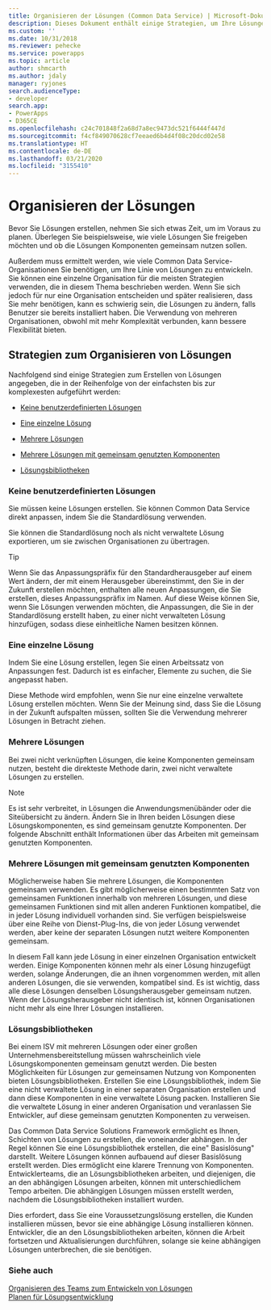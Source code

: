 ```yaml
---
title: Organisieren der Lösungen (Common Data Service) | Microsoft-Dokumentation
description: Dieses Dokument enthält einige Strategien, um Ihre Lösungen zu organisieren
ms.custom: ''
ms.date: 10/31/2018
ms.reviewer: pehecke
ms.service: powerapps
ms.topic: article
author: shmcarth
ms.author: jdaly
manager: ryjones
search.audienceType:
- developer
search.app:
- PowerApps
- D365CE
ms.openlocfilehash: c24c701848f2a68d7a8ec9473dc521f6444f447d
ms.sourcegitcommit: f4cf849070628cf7eeaed6b4d4f08c20dcd02e58
ms.translationtype: HT
ms.contentlocale: de-DE
ms.lasthandoff: 03/21/2020
ms.locfileid: "3155410"
---
```

# <a name="organize-your-solutions"></a>Organisieren der Lösungen

Bevor Sie Lösungen erstellen, nehmen Sie sich etwas Zeit, um im Voraus zu planen. Überlegen Sie beispielsweise, wie viele Lösungen Sie freigeben möchten und ob die Lösungen Komponenten gemeinsam nutzen sollen.  
  
 Außerdem muss ermittelt werden, wie viele Common Data Service-Organisationen Sie benötigen, um Ihre Linie von Lösungen zu entwickeln. Sie können eine einzelne Organisation für die meisten Strategien verwenden, die in diesem Thema beschrieben werden. Wenn Sie sich jedoch für nur eine Organisation entscheiden und später realisieren, dass Sie mehr benötigen, kann es schwierig sein, die Lösungen zu ändern, falls Benutzer sie bereits installiert haben. Die Verwendung von mehreren Organisationen, obwohl mit mehr Komplexität verbunden, kann bessere Flexibilität bieten.  
  
<a name="BKMK_OptionsToModularize"></a>   
## <a name="strategies-to-organize-your-solutions"></a>Strategien zum Organisieren von Lösungen  
 Nachfolgend sind einige Strategien zum Erstellen von Lösungen angegeben, die in der Reihenfolge von der einfachsten bis zur komplexesten aufgeführt werden:  
  
-   [Keine benutzerdefinierten Lösungen](organize-solutions.md#BKMK_NoCustomSolution)  
  
-   [Eine einzelne Lösung](organize-solutions.md#BKMK_SingleSolution)  
  
-   [Mehrere Lösungen](organize-solutions.md#BKMK_MultipleSolutions)  
  
-   [Mehrere Lösungen mit gemeinsam genutzten Komponenten](organize-solutions.md#BKMK_MultipleSolutionsSharedComponents)  
  
-   [Lösungsbibliotheken](organize-solutions.md#BKMK_SolutionLibraries)  
  
<a name="BKMK_NoCustomSolution"></a> 
  
### <a name="no-custom-solutions"></a>Keine benutzerdefinierten Lösungen  
 Sie müssen keine Lösungen erstellen. Sie können Common Data Service direkt anpassen, indem Sie die Standardlösung verwenden.  
  
 Sie können die Standardlösung noch als nicht verwaltete Lösung exportieren, um sie zwischen Organisationen zu übertragen.  
  
> [!TIP]
>  Wenn Sie das Anpassungspräfix für den Standardherausgeber auf einem Wert ändern, der mit einem Herausgeber übereinstimmt, den Sie in der Zukunft erstellen möchten, enthalten alle neuen Anpassungen, die Sie erstellen, dieses Anpassungspräfix im Namen. Auf diese Weise können Sie, wenn Sie Lösungen verwenden möchten, die Anpassungen, die Sie in der Standardlösung erstellt haben, zu einer nicht verwalteten Lösung hinzufügen, sodass diese einheitliche Namen besitzen können.  
  
<a name="BKMK_SingleSolution"></a>   
### <a name="single-solution"></a>Eine einzelne Lösung  
 Indem Sie eine Lösung erstellen, legen Sie einen Arbeitssatz von Anpassungen fest. Dadurch ist es einfacher, Elemente zu suchen, die Sie angepasst haben.  
  
 Diese Methode wird empfohlen, wenn Sie nur eine einzelne verwaltete Lösung erstellen möchten. Wenn Sie der Meinung sind, dass Sie die Lösung in der Zukunft aufspalten müssen, sollten Sie die Verwendung mehrerer Lösungen in Betracht ziehen.  
  
<a name="BKMK_MultipleSolutions"></a>   
### <a name="multiple-solutions"></a>Mehrere Lösungen  
 Bei zwei nicht verknüpften Lösungen, die keine Komponenten gemeinsam nutzen, besteht die direkteste Methode darin, zwei nicht verwaltete Lösungen zu erstellen.  
  
> [!NOTE]
>  Es ist sehr verbreitet, in Lösungen die Anwendungsmenübänder oder die Siteübersicht zu ändern. Ändern Sie in Ihren beiden Lösungen diese Lösungskomponenten, es sind gemeinsam genutzte Komponenten. Der folgende Abschnitt enthält Informationen über das Arbeiten mit gemeinsam genutzten Komponenten.  
  
<a name="BKMK_MultipleSolutionsSharedComponents"></a>   
### <a name="multiple-solutions-with-shared-components"></a>Mehrere Lösungen mit gemeinsam genutzten Komponenten  
 Möglicherweise haben Sie mehrere Lösungen, die Komponenten gemeinsam verwenden. Es gibt möglicherweise einen bestimmten Satz von gemeinsamen Funktionen innerhalb von mehreren Lösungen, und diese gemeinsamen Funktionen sind mit allen anderen Funktionen kompatibel, die in jeder Lösung individuell vorhanden sind. Sie verfügen beispielsweise über eine Reihe von Dienst-Plug-Ins, die von jeder Lösung verwendet werden, aber keine der separaten Lösungen nutzt weitere Komponenten gemeinsam.  
  
 In diesem Fall kann jede Lösung in einer einzelnen Organisation entwickelt werden. Einige Komponenten können mehr als einer Lösung hinzugefügt werden, solange Änderungen, die an ihnen vorgenommen werden, mit allen anderen Lösungen, die sie verwenden, kompatibel sind. Es ist wichtig, dass alle diese Lösungen denselben Lösungsherausgeber gemeinsam nutzen. Wenn der Lösungsherausgeber nicht identisch ist, können Organisationen nicht mehr als eine Ihrer Lösungen installieren.  
  
<a name="BKMK_SolutionLibraries"></a> 
  
### <a name="solution-libraries"></a>Lösungsbibliotheken  
 Bei einem ISV mit mehreren Lösungen oder einer großen Unternehmensbereitstellung müssen wahrscheinlich viele Lösungskomponenten gemeinsam genutzt werden. Die besten Möglichkeiten für Lösungen zur gemeinsamen Nutzung von Komponenten bieten Lösungsbibliotheken. Erstellen Sie eine Lösungsbibliothek, indem Sie eine nicht verwaltete Lösung in einer separaten Organisation erstellen und dann diese Komponenten in eine verwaltete Lösung packen. Installieren Sie die verwaltete Lösung in einer anderen Organisation und veranlassen Sie Entwickler, auf diese gemeinsam genutzten Komponenten zu verweisen.  
  
 Das Common Data Service Solutions Framework ermöglicht es Ihnen, Schichten von Lösungen zu erstellen, die voneinander abhängen. In der Regel können Sie eine Lösungsbibliothek erstellen, die eine" Basislösung" darstellt. Weitere Lösungen können aufbauend auf dieser Basislösung erstellt werden. Dies ermöglicht eine klarere Trennung von Komponenten. Entwicklerteams, die an Lösungsbibliotheken arbeiten, und diejenigen, die an den abhängigen Lösungen arbeiten, können mit unterschiedlichem Tempo arbeiten. Die abhängigen Lösungen müssen erstellt werden, nachdem die Lösungsbibliotheken installiert wurden.  
  
 Dies erfordert, dass Sie eine Voraussetzungslösung erstellen, die Kunden installieren müssen, bevor sie eine abhängige Lösung installieren können. Entwickler, die an den Lösungsbibliotheken arbeiten, können die Arbeit fortsetzen und Aktualisierungen durchführen, solange sie keine abhängigen Lösungen unterbrechen, die sie benötigen.  
  
### <a name="see-also"></a>Siehe auch  
 [Organisieren des Teams zum Entwickeln von Lösungen](organize-team-develop-solutions.md)   
 [Planen für Lösungsentwicklung](/dynamics365/customer-engagement/developer/plan-solution-development)
